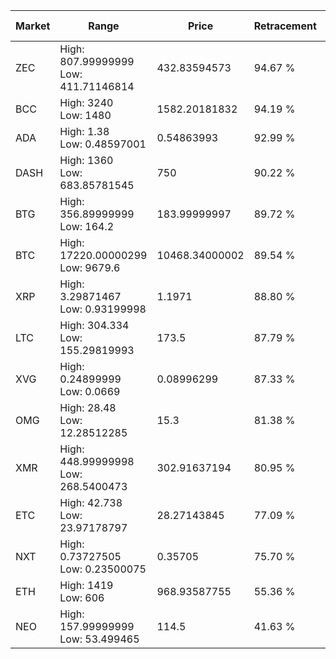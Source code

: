 | Market | Range | Price| Retracement | Doubles to 50% |
| --- | --- | --- | --- | --- |
| ZEC | High: 807.99999999<br />Low: 411.71146814 | 432.83594573 | 94.67 % | 1.41 |
| BCC | High: 3240<br />Low: 1480 | 1582.20181832 | 94.19 % | 1.49 |
| ADA | High: 1.38<br />Low: 0.48597001 | 0.54863993 | 92.99 % | 1.70 |
| DASH | High: 1360<br />Low: 683.85781545 | 750 | 90.22 % | 1.36 |
| BTG | High: 356.89999999<br />Low: 164.2 | 183.99999997 | 89.72 % | 1.42 |
| BTC | High: 17220.00000299<br />Low: 9679.6 | 10468.34000002 | 89.54 % | 1.28 |
| XRP | High: 3.29871467<br />Low: 0.93199998 | 1.1971 | 88.80 % | 1.77 |
| LTC | High: 304.334<br />Low: 155.29819993 | 173.5 | 87.79 % | 1.32 |
| XVG | High: 0.24899999<br />Low: 0.0669 | 0.08996299 | 87.33 % | 1.76 |
| OMG | High: 28.48<br />Low: 12.28512285 | 15.3 | 81.38 % | 1.33 |
| XMR | High: 448.99999998<br />Low: 268.5400473 | 302.91637194 | 80.95 % | 1.18 |
| ETC | High: 42.738<br />Low: 23.97178797 | 28.27143845 | 77.09 % | 1.18 |
| NXT | High: 0.73727505<br />Low: 0.23500075 | 0.35705 | 75.70 % | 1.36 |
| ETH | High: 1419<br />Low: 606 | 968.93587755 | 55.36 % | 1.04 |
| NEO | High: 157.99999999<br />Low: 53.499465 | 114.5 | 41.63 % | 0.00 |
